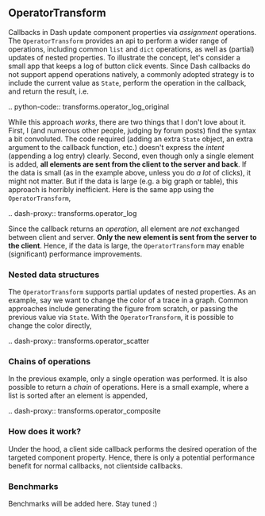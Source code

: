 ## OperatorTransform

Callbacks in Dash update component properties via _assignment_ operations. The `OperatorTransform` provides an api to perform a wider range of operations, including common `list` and `dict` operations, as well as (partial) updates of nested properties. To illustrate the concept, let's consider a small app that keeps a log of button click events. Since Dash callbacks do not support append operations natively, a commonly adopted strategy is to include the current value as `State`, perform the operation in the callback, and return the result, i.e.

.. python-code:: transforms.operator_log_original

While this approach _works_, there are two things that I don't love about it. First, I (and numerous other people, judging by forum posts) find the syntax a bit convoluted. The code required (adding an extra `State` object, an extra argument to the callback function, etc.) doesn't express the _intent_ (appending a log entry) clearly. Second, even though only a single element is added, **all elements are sent from the client to the server and back**. If the data is small (as in the example above, unless you do _a lot_ of clicks), it might not matter. But if the data is large (e.g. a big graph or table), this approach is horribly inefficient. Here is the same app using the `OperatorTransform`,

.. dash-proxy:: transforms.operator_log

Since the callback returns an _operation_, all element are _not_ exchanged between client and server. **Only the new element is sent from the server to the client**. Hence, if the data is large, the `OperatorTransform` may enable (significant) performance improvements.

### Nested data structures

The `OperatorTransform` supports partial updates of nested properties. As an example, say we want to change the color of a trace in a graph. Common approaches include generating the figure from scratch, or passing the previous value via `State`. With the `OperatorTransform`, it is possible to change the color directly,

.. dash-proxy:: transforms.operator_scatter

### Chains of operations

In the previous example, only a single operation was performed. It is also possible to return a _chain_ of operations. Here is a small example, where a list is sorted after an element is appended,

.. dash-proxy:: transforms.operator_composite

### How does it work?

Under the hood, a client side callback performs the desired operation of the targeted component property. Hence, there is only a potential performance benefit for normal callbacks, not clientside callbacks.

### Benchmarks

Benchmarks will be added here. Stay tuned :)

